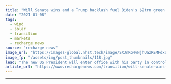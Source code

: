 ```yaml
---
title: "Will Senate wins and a Trump backlash fuel Biden's $2trn green agenda?"
date: "2021-01-08"
tags: 
  - wind
  - solar
  - transition
  - markets
  - recharge news
source: "recharge news"
image_url: "https://images-global.nhst.tech/image/SXJnRG4vNjhUazREMFdxUUsxdUV3RjJYd0RMUWdJWkxSYXhKdjRjUWhWaz0=/nhst/binary/3b610bb4a87f822d5adabd7cd46a55c3"
image_fp: "/assets/img/post_thumbnails/118.jpg"
lead: "The new US President will enter office with his party in control of Congress and a rare degree of bipartisan unity after Trump supporters shocked the nation, writes Richard Kessler"
article_url: "https://www.rechargenews.com/transition/will-senate-wins-and-a-trump-backlash-fuel-bidens-2trn-green-agenda-/2-1-941045"
---
```


---
